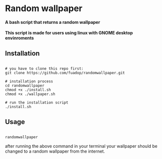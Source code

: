 # Random wallpaper

#### A bash script that returns a random wallpaper

__This script is made for users using linux with GNOME desktop envinroments__

## Installation

```shell

# you have to clone this repo first:
git clone https://github.com/fuadop/randomwallpaper.git

# installation process
cd randomwallpaper
chmod +x ./install.sh
chmod +x ./wallpaper.sh

# run the installation script
./install.sh

```

## Usage

```shell

randomwallpaper

```

after running the above command in your terminal your wallpaper should be changed to a random wallpaper from the internet.